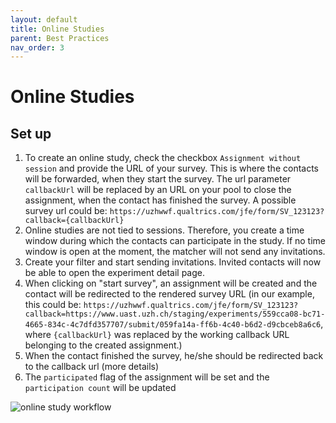 ```yaml
---
layout: default
title: Online Studies
parent: Best Practices
nav_order: 3
---
```


# Online Studies

## Set up

1. To create an online study, check the checkbox `Assignment without session` and provide the URL of your survey. This is where the contacts will be forwarded, when they start the survey.
   The url parameter `callbackUrl` will be replaced by an URL on your pool to close the assignment, when the contact has finished the survey. A possible survey url could be: `https://uzhwwf.qualtrics.com/jfe/form/SV_123123?callback={callbackUrl}`
2. Online studies are not tied to sessions. Therefore, you create a time window during which the contacts can participate in the study. If no time window is open at the moment, the matcher will not send any invitations.
3. Create your filter and start sending invitations. Invited contacts will now be able to open the experiment detail page.
4. When clicking on "start survey", an assignment will be created and the contact will be redirected to the rendered survey URL (in our example, this could be: `https://uzhwwf.qualtrics.com/jfe/form/SV_123123?callback=https://www.uast.uzh.ch/staging/experiments/559cca08-bc71-4665-834c-4c7dfd357707/submit/059fa14a-ff6b-4c40-b6d2-d9cbceb8a6c6`, where `{callbackUrl}` was replaced by the working callback URL belonging to the created assignment.)
5. When the contact finished the survey, he/she should be redirected back to the callback url (more details)
6. The `participated` flag of the assignment will be set and the `participation count` will be updated

![online study workflow](../images/online-studies.svg)
